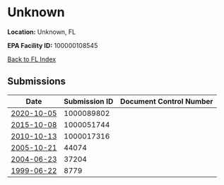 # Unknown

**Location:** Unknown, FL

**EPA Facility ID:** 100000108545

[Back to FL Index](../../index.md)

## Submissions

| Date | Submission ID | Document Control Number |
|------|--------------|-------------------------|
| [2020-10-05](submissions/1000089802.md) | 1000089802 |  |
| [2015-10-08](submissions/1000051744.md) | 1000051744 |  |
| [2010-10-13](submissions/1000017316.md) | 1000017316 |  |
| [2005-10-21](submissions/44074.md) | 44074 |  |
| [2004-06-23](submissions/37204.md) | 37204 |  |
| [1999-06-22](submissions/8779.md) | 8779 |  |
